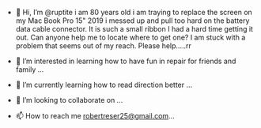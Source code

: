 - 👋 Hi, I’m @ruptite i am 80 years old i am traying to replace the screen on my Mac Book Pro 15" 2019 i messed up and pull too hard on the battery data cable connector. It is such a small ribbon I had a hard time
getting it out. Can anyone help me to locate where to get one? 
I am stuck with a problem that seems out of my reach.
Please help.....rr
- 👀 I’m interested in learning how to have fun in repair for friends and family ...
- 🌱 I’m currently learning how to read direction better    ...
- 💞️ I’m looking to collaborate on ...

- 📫 How to reach me robertreser25@gmail.com...

<!---
ruptite/ruptite is a ✨ special ✨ repository because its `README.md` (this file) appears on your GitHub profile.
You can click the Preview link to take a look at your changes.
--->
